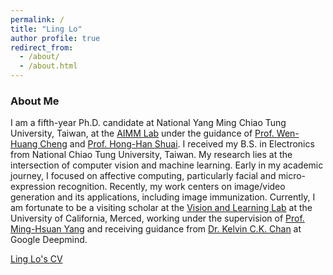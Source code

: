 ```yaml
---
permalink: /
title: "Ling Lo"
author profile: true
redirect_from: 
  - /about/
  - /about.html
---
```

### About Me
I am a fifth-year Ph.D. candidate at National Yang Ming Chiao Tung University, Taiwan, at the [AIMM Lab](https://aimm.cmlab.csie.ntu.edu.tw/index.html) under the guidance of [Prof. Wen-Huang Cheng](https://www.csie.ntu.edu.tw/zh_tw/member/Faculty/%E9%84%AD%E6%96%87%E7%9A%87-Wen-Huang-Cheng-80704716) and [Prof. Hong-Han Shuai](https://basiclab.lab.nycu.edu.tw/). I received my B.S. in Electronics from National Chiao Tung University, Taiwan. 
My research lies at the intersection of computer vision and machine learning. Early in my academic journey, I focused on affective computing, particularly facial and micro-expression recognition. Recently, my work centers on image/video generation and its applications, including image immunization.
Currently, I am fortunate to be a visiting scholar at the [Vision and Learning Lab](http://vllab.ucmerced.edu/) at the University of California, Merced, working under the supervision of [Prof. Ming-Hsuan Yang](https://faculty.ucmerced.edu/mhyang/) and receiving guidance from [Dr. Kelvin C.K. Chan](https://ckkelvinchan.github.io/) at Google Deepmind. 

[Ling Lo's CV](../CV.pdf)

